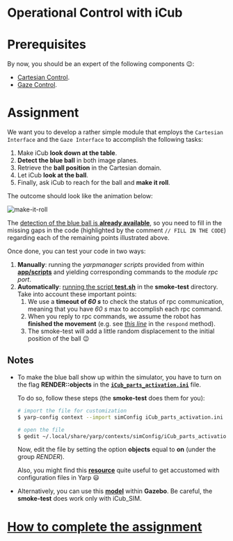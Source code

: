 Operational Control with iCub
=============================

# Prerequisites
By now, you should be an expert of the following components :wink::
- [Cartesian Control](http://wiki.icub.org/iCub/main/dox/html/icub_cartesian_interface.html).
- [Gaze Control](http://wiki.icub.org/iCub/main/dox/html/icub_gaze_interface.html).

# Assignment
We want you to develop a rather simple module that employs the `Cartesian Interface`
and the `Gaze Interface` to accomplish the following tasks:

1. Make iCub **look down at the table**.
1. **Detect the blue ball** in both image planes.
1. Retrieve the **ball position** in the Cartesian domain.
1. Let iCub **look at the ball**.
1. Finally, ask iCub to reach for the ball and **make it roll**.

The outcome should look like the animation below:

![make-it-roll](/misc/make-it-roll.gif)

The [detection of the blue ball is **already available**](./src/main.cpp#L35-L65), so you need to fill in the missing gaps in the code (highlighted by the comment `// FILL IN THE CODE`) regarding each of the remaining points illustrated above.

Once done, you can test your code in two ways:

1. **Manually**: running the _yarpmanager scripts_ provided from within [**app/scripts**](./app/scripts) and yielding corresponding commands to the _module rpc port_.
1. **Automatically**: [running the script **test.sh**](https://github.com/vvv-school/vvv-school.github.io/blob/master/instructions/how-to-run-smoke-tests.md) in the **smoke-test** directory. Take into account these important points:
    1. We use a **timeout of _60 s_** to check the status of rpc communication, meaning that you have _60 s_ max to accomplish each rpc command.
    1. When you reply to rpc commands, we assume the robot has **finished the movement** (e.g. see [_this line_](./src/main.cpp#L226) in the `respond` method).
    1. The smoke-test will add a little random displacement to the initial position of the ball :wink:

## Notes
- To make the blue ball show up within the simulator, you have to turn on the
flag **RENDER::objects** in the [**`iCub_parts_activation.ini`**](https://github.com/robotology/icub-main/blob/master/app/simConfig/conf/iCub_parts_activation.ini#L28) file.

    To do so, follow these steps (the **smoke-test** does them for you):
    ```sh
    # import the file for customization
    $ yarp-config context --import simConfig iCub_parts_activation.ini

    # open the file
    $ gedit ~/.local/share/yarp/contexts/simConfig/iCub_parts_activation.ini
    ```
    Now, edit the file by setting the option **objects** equal to **on** (under the group _RENDER_).
    
    Also, you might find this [**resource**](https://github.com/robotology/QA/issues/42) quite useful to get accustomed with configuration files in Yarp :smiley:
- Alternatively, you can use this [**model**](https://github.com/robotology-playground/icub-gazebo-wholebody/tree/master/worlds/iCub_and_Table) within **Gazebo**. Be careful, the **smoke-test** does work only with iCub_SIM.

# [How to complete the assignment](https://github.com/vvv-school/vvv-school.github.io/blob/master/instructions/how-to-complete-assignments.md)
